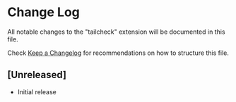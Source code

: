 # Change Log

All notable changes to the "tailcheck" extension will be documented in this file.

Check [Keep a Changelog](http://keepachangelog.com/) for recommendations on how to structure this file.

## [Unreleased]

- Initial release